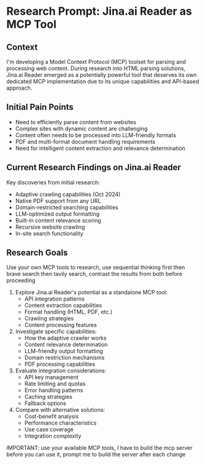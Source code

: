 # Research Prompt: Jina.ai Reader as MCP Tool

## Context

I'm developing a Model Context Protocol (MCP) toolset for parsing and processing web content. During research into HTML parsing solutions, Jina.ai Reader emerged as a potentially powerful tool that deserves its own dedicated MCP implementation due to its unique capabilities and API-based approach.

## Initial Pain Points

- Need to efficiently parse content from websites
- Complex sites with dynamic content are challenging
- Content often needs to be processed into LLM-friendly formats
- PDF and multi-format document handling requirements
- Need for intelligent content extraction and relevance determination

## Current Research Findings on Jina.ai Reader

Key discoveries from initial research:
- Adaptive crawling capabilities (Oct 2024)
- Native PDF support from any URL
- Domain-restricted searching capabilities
- LLM-optimized output formatting
- Built-in content relevance scoring
- Recursive website crawling
- In-site search functionality

## Research Goals

Use your own MCP tools to research, use sequential thinking first then brave search then tavily search, contrast the results from both before proceeding 

1. Explore Jina.ai Reader's potential as a standalone MCP tool:
   - API integration patterns
   - Content extraction capabilities
   - Format handling (HTML, PDF, etc.)
   - Crawling strategies
   - Content processing features
2. Investigate specific capabilities:
   - How the adaptive crawler works
   - Content relevance determination
   - LLM-friendly output formatting
   - Domain restriction mechanisms
   - PDF processing capabilities
3. Evaluate integration considerations:
   - API key management
   - Rate limiting and quotas
   - Error handling patterns
   - Caching strategies
   - Fallback options
4. Compare with alternative solutions:
   - Cost-benefit analysis
   - Performance characteristics
   - Use case coverage
   - Integration complexity


IMPORTANT: use your available MCP tools, I have to build the mcp server before you can use it, prompt me to build the server after each change